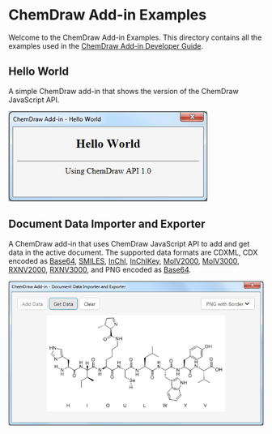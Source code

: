 # ChemDraw Add-in Examples

Welcome to the ChemDraw Add-in Examples. This directory contains all the examples used in the [ChemDraw Add-in Developer Guide](https://github.com/PerkinElmer/ChemDraw-AddIns/tree/master/Documentation).

## Hello World

A simple ChemDraw add-in that shows the version of the ChemDraw JavaScript API.

![Hello World](./Images/hello-world.png)

## Document Data Importer and Exporter

A ChemDraw add-in that uses ChemDraw JavaScript API to add and get data in the active document. The supported data formats are CDXML, CDX encoded as [Base64](https://en.wikipedia.org/wiki/Base64), [SMILES](http://www.daylight.com/dayhtml/doc/theory/theory.smiles.html), [InChI](https://iupac.org/who-we-are/divisions/division-details/inchi/), [InChIKey](https://iupac.org/who-we-are/divisions/division-details/inchi/), [MolV2000](http://accelrys.com/products/collaborative-science/biovia-draw/ctfile-no-fee.html), [MolV3000](http://accelrys.com/products/collaborative-science/biovia-draw/ctfile-no-fee.html), [RXNV2000](http://accelrys.com/products/collaborative-science/biovia-draw/ctfile-no-fee.html), [RXNV3000](http://accelrys.com/products/collaborative-science/biovia-draw/ctfile-no-fee.html), and PNG encoded as [Base64](https://en.wikipedia.org/wiki/Base64).

![Document Data Importer and Exporter](./Images/document-data-importer-and-exporter.png)